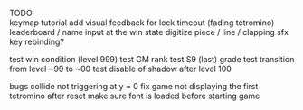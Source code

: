 TODO  
keymap tutorial
add visual feedback for lock timeout (fading tetromino)
leaderboard / name input at the win state
digitize piece / line / clapping sfx
key rebinding?

test win condition (level 999)
test GM rank
test S9 (last) grade
test transition from level ~99 to ~00
test disable of shadow after level 100

bugs
collide not triggering at y = 0
fix game not displaying the first tetromino after reset
make sure font is loaded before starting game